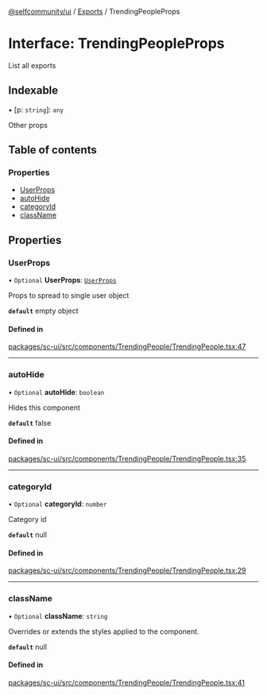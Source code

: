 [@selfcommunity/ui](../README.md) / [Exports](../modules.md) / TrendingPeopleProps

# Interface: TrendingPeopleProps

List all exports

## Indexable

▪ [p: `string`]: `any`

Other props

## Table of contents

### Properties

- [UserProps](TrendingPeopleProps.md#userprops)
- [autoHide](TrendingPeopleProps.md#autohide)
- [categoryId](TrendingPeopleProps.md#categoryid)
- [className](TrendingPeopleProps.md#classname)

## Properties

### UserProps

• `Optional` **UserProps**: [`UserProps`](UserProps.md)

Props to spread to single user object

**`default`** empty object

#### Defined in

[packages/sc-ui/src/components/TrendingPeople/TrendingPeople.tsx:47](https://github.com/selfcommunity/community-ui/blob/6b6e2bd/packages/sc-ui/src/components/TrendingPeople/TrendingPeople.tsx#L47)

___

### autoHide

• `Optional` **autoHide**: `boolean`

Hides this component

**`default`** false

#### Defined in

[packages/sc-ui/src/components/TrendingPeople/TrendingPeople.tsx:35](https://github.com/selfcommunity/community-ui/blob/6b6e2bd/packages/sc-ui/src/components/TrendingPeople/TrendingPeople.tsx#L35)

___

### categoryId

• `Optional` **categoryId**: `number`

Category id

**`default`** null

#### Defined in

[packages/sc-ui/src/components/TrendingPeople/TrendingPeople.tsx:29](https://github.com/selfcommunity/community-ui/blob/6b6e2bd/packages/sc-ui/src/components/TrendingPeople/TrendingPeople.tsx#L29)

___

### className

• `Optional` **className**: `string`

Overrides or extends the styles applied to the component.

**`default`** null

#### Defined in

[packages/sc-ui/src/components/TrendingPeople/TrendingPeople.tsx:41](https://github.com/selfcommunity/community-ui/blob/6b6e2bd/packages/sc-ui/src/components/TrendingPeople/TrendingPeople.tsx#L41)
